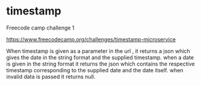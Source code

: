 # timestamp
Freecode camp challenge 1

https://www.freecodecamp.org/challenges/timestamp-microservice

When timestamp is given as a parameter in the url , it returns a json  which gives the date in the string format and the supplied timestamp.
when a date is given in the string format it returns the json which contains the respective timestamp corresponding to the supplied date and the date itself.
when invalid data is passed it returns null.
